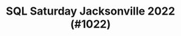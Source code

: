 ---
layout: event
title: "SQL Saturday Jacksonville 2022 (#1022)"
permalink: 1025
subtitle: ""
tags: [Nepal, virtual, 2022]
thumb: /assets/img/logos/Just_icon_Color_small.png
comments: false
data: SQLSat1025
---
